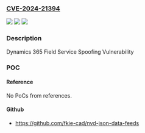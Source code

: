 ### [CVE-2024-21394](https://cve.mitre.org/cgi-bin/cvename.cgi?name=CVE-2024-21394)
![](https://img.shields.io/static/v1?label=Product&message=Microsoft%20Dynamics%20365%20(on-premises)%20version%209.1&color=blue)
![](https://img.shields.io/static/v1?label=Version&message=9.0%3C%209.1.25.17%20&color=brighgreen)
![](https://img.shields.io/static/v1?label=Vulnerability&message=Spoofing&color=brighgreen)

### Description

Dynamics 365 Field Service Spoofing Vulnerability

### POC

#### Reference
No PoCs from references.

#### Github
- https://github.com/fkie-cad/nvd-json-data-feeds


